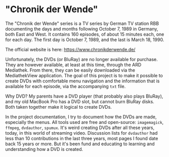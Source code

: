 # "Chronik der Wende"

The "Chronik der Wende" series is a TV series by German TV station RBB documenting the days and months following October 7, 1989 in Germany, both East and West. It contains 160 episodes, of about 15 minutes each, one for each day.  The first day is October 7, 1989, and the last is March 18, 1990.

The official website is here: https://www.chronikderwende.de/

Unfortunately, the DVDs (or BluRay) are no longer available for purchase. They are however available, at least at this time, through the ARD Mediathek.  From there, they can be easily downloaded via the MediathekView application. The goal of this project is to make it possible to create DVDs with comfortable menu navigation and the information that is available for each episode, via the accompanying `txt` file.

Why DVD? My parents have a DVD player (that probably also plays BluRay), and my old MacBook Pro has a DVD slot, but cannot burn BluRay disks. Both taken together make it logical to create DVDs.

In the project documentation, I try to document how the DVDs are made, especially the menus. All tools used are free and open-source: `imagemagick`, `ffmpeg`, `dvdauthor`, `spumux`. It's weird creating DVDs after all these years, today, in this world of streaming video. Discussion lists for `dvdauthor` had less than 10 contributions in the last three years, most pages I found date back 15 years or more. But it's been fund and educating to learning and understanding how a DVD is created.
